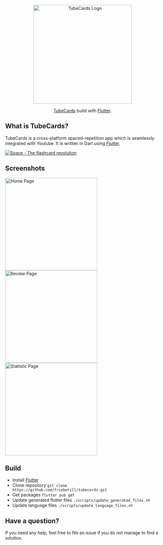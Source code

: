 <p align="center">
  <a href="http://tubecards.app/" target="blank"><img src="https://user-images.githubusercontent.com/10923085/194705378-185a35e0-e648-4982-8330-50c4b4869c9a.png" width="320" alt="TubeCards Logo" /></a>
</p>

<p align="center"><a href="http://getspace.app" target="blank">TubeCards</a> build with <a href="https://flutter.dev" target="blank">Flutter</a>.</p>

## What is TubeCards?
TubeCards is a cross-platform spaced-repetition app which is seamlessly integrated with Youtube. It is written in Dart using [Flutter](https://flutter.io).

[![Space - The flashcard revolution](https://user-images.githubusercontent.com/10923085/194709573-ad0cf0a2-ce32-4711-b419-8053ac2d8ab8.png)](https://youtu.be/StTqXEQ2l-Y?t=35s "Space - The flashcard revolution")

## Screenshots

<div float="left">
  <img width="300" alt="Home Page" src="https://user-images.githubusercontent.com/10923085/194709711-a57f4e05-e770-4dfd-83b1-2d67da20a38b.png">
  <img width="300" alt="Review Page" src="https://user-images.githubusercontent.com/10923085/194709716-0e66a3a6-2955-4b56-a52b-d27e04feb9c7.png">
  <img width="300" alt="Statistic Page" src="https://user-images.githubusercontent.com/10923085/194709717-35bf88c5-1eb6-4d3a-88b1-9ebc45df6381.png">
</div>

## Build

- Install [Flutter](https://docs.flutter.dev/get-started/install)
- Clone repository `git clone https://github.com/friebetill/tubecards.git`
- Get packages `flutter pub get`
- Update generated flutter files `./scripts/update_generated_files.sh`
- Update language files `./scripts/update_language_files.sh`

## Have a question?

If you need any help, feel free to file an issue if you do not manage to find a solution.
